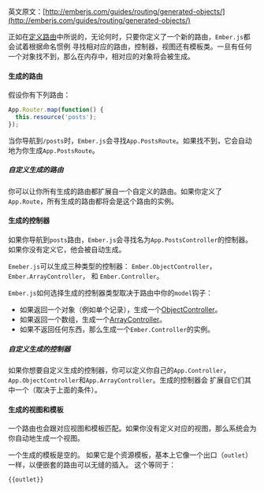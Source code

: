 英文原文：[http://emberjs.com/guides/routing/generated-objects/](http://emberjs.com/guides/routing/generated-objects/)

正如在[定义路由][1]中所说的，无论何时，只要你定义了一个新的路由，`Ember.js`都会试着根据命名惯例
寻找相对应的路由，控制器，视图还有模板类。一旦有任何一个对象找不到，那么在内存中，相对应的对象将会被生成。

[1]: /guides/routing/defining-your-routes

#### 生成的路由

假设你有下列路由：

```javascript
App.Router.map(function() {
  this.resource('posts');
});
```

当你导航到`/posts`时，`Ember.js`会寻找`App.PostsRoute`。如果找不到，它会自动地为你生成`App.PostsRoute`。


##### 自定义生成的路由 

你可以让你所有生成的路由都扩展自一个自定义的路由。如果你定义了`App.Route`，所有生成的路由都将会是这个路由的实例。


#### 生成的控制器 


如果你导航到`posts`路由，`Ember.js`会寻找名为`App.PostsController`的控制器。如果你没有定义它，他会被自动生成。

`Emeber.js`可以生成三种类型的控制器：
`Ember.ObjectController`， `Ember.ArrayController`， 和 `Ember.Controller`。

`Ember.js`如何选择生成的控制器类型取决于路由中你的`model`钩子：

- 如果返回一个对象（例如单个记录），生成一个[ObjectController][2]。
- 如果返回一个数组，生成一个[ArrayController][3]。
- 如果不返回任何东西，那么生成一个`Ember.Controller`的实例。


[2]: /guides/controllers/representing-a-single-model-with-objectcontroller
[3]: /guides/controllers/representing-multiple-models-with-arraycontroller


#####  自定义生成的控制器

如果你想要自定义生成的控制器，你可以定义你自己的`App.Controller`，`App.ObjectController`和`App.ArrayController`。生成的控制器会
扩展自它们其中一个（取决于上面的条件）。


#### 生成的视图和模板 

一个路由也会跟对应视图和模板匹配。如果你没有定义对应的视图，那么系统会为你自动地生成一个视图。

一个生成的模板是空的。
如果它是个资源模板，基本上它像一个出口（`outlet`）一样，以便嵌套的路由可以无缝的插入。
这个等同于：

```html
{{outlet}}
```



